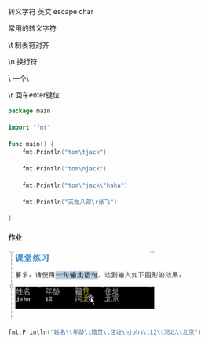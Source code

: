 转义字符 英文 escape char

常用的转义字符

\t 制表符对齐

\n 换行符

\\ 一个\

\r 回车enter键位

```go
package main

import "fmt"

func main() {
	fmt.Println("tom\tjack")

	fmt.Println("tom\njack")

	fmt.Println("tom\"jack\"haha")

	fmt.Println("天龙八部\r张飞")

}
```

#### 作业

![image](../images/Snipaste_2022-08-18_23-22-45.png)

```go
fmt.Println("姓名\t年龄\t籍贯\t住址\njohn\t12\t河北\t北京")
```